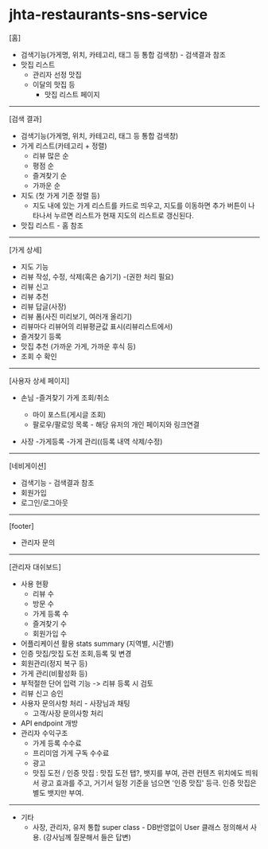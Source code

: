 # jhta-restaurants-sns-service

[홈]
  * 검색기능(가게명, 위치, 카테고리, 태그 등 통합 검색창) - 검색결과 참조
  * 맛집 리스트
  	- 관리자 선정 맛집
   	- 이달의 맛집 등
    	- 맛집 리스트 페이지 	 
---
[검색 결과]
  * 검색기능(가게명, 위치, 카테고리, 태그 등 통합 검색창)
  * 가게 리스트(카테고리 + 정렬)
  	- 리뷰 많은 순
  	- 평점 순
  	- 즐겨찾기 순
  	- 가까운 순
  * 지도 (첫 가게 기준 정렬 등)
   	- 지도 내에 있는 가게 리스트를 카드로 띄우고, 지도를 이동하면 추가 버튼이 나타나서 누르면 리스트가 현재 지도의 리스트로 갱신된다.
  * 맛집 리스트 - 홈 참조
---
[가게 상세]
  * 지도 기능
  * 리뷰 작성, 수정, 삭제(혹은 숨기기) -(권한 처리 필요)
  * 리뷰 신고 
  * 리뷰 추천
  * 리뷰 답글(사장)
  * 리뷰 폼(사진 미리보기, 여러개 올리기)
  * 리뷰마다 리뷰어의 리뷰평균값 표시(리뷰리스트에서)
  * 즐겨찾기 등록
  * 맛집 추천 (가까운 가게, 가까운 후식 등)
  * 조회 수 확인
---
[사용자 상세 페이지]
* 손님
  -즐겨찾기 가게 조회/취소
  - 마이 포스트(게시글 조회)
  - 팔로우/팔로잉 목록 - 해당 유저의 개인 페이지와 링크연결
  
* 사장
  -가게등록
  -가게 관리((등록 내역 삭제/수정)
---
[네비게이션]
  * 검색기능 - 검색결과 참조
  * 회원가입
  * 로그인/로그아웃

---
[footer]
  * 관리자 문의
---
[관리자 대쉬보드]
  * 사용 현황
	- 리뷰 수
	- 방문 수 
	- 가게 등록 수
	- 즐겨찾기 수
	- 회원가입 수
  * 어플리케이션 활용 stats summary (지역별, 시간별)
  * 인증 맛집/맛집 도전 조회,등록 및 변경
  * 회원관리(정지 복구 등)
  * 가게 관리(비활성화 등)
  * 부적절한 단어 입력 기능 -> 리뷰 등록 시 검토
  * 리뷰 신고 승인 
  * 사용자 문의사항 처리
    	- 사장님과 채팅
	- 고객/사장 문의사항 처리
  * API endpoint 개방
  * 관리자 수익구조 
    - 가게 등록 수수료 
    - 프리미엄 가게 구독 수수료 
    - 광고
    - 맛집 도전 / 인증 맛집 : 맛집 도전 탭?, 뱃지를 부여, 관련 컨텐츠 위치에도 띄워서 광고 효과를 주고,
      거기서 일정 기준을 넘으면 '인증 맛집' 등극. 인증 맛집은 별도 뱃지만 부여. 
  
---
- 기타
  * 사장, 관리자, 유저 통합 super class
    	-  DB반영없이 User 클래스 정의해서 사용. (강사님께 질문해서 들은 답변)
